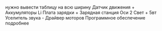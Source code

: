 нужно вывести таблицу на всю ширину
Датчик движения +
Аккумуляторы Li
Плата зарядки +
Зарядная станция
Оси 2
Свет + 5вт
Уселитель звука -
Драйвер моторов 
Программное обеспечение подробнее